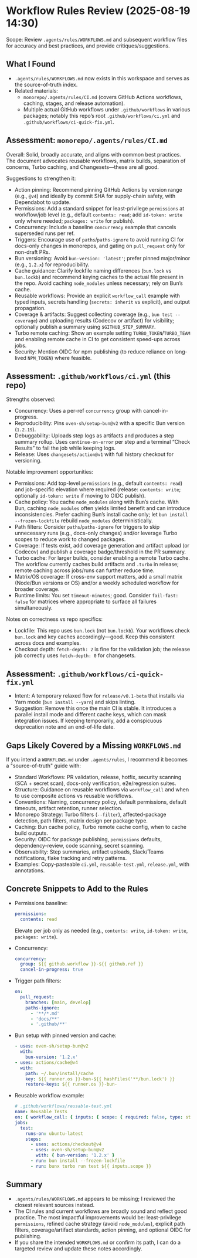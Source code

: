 # Workflow Rules Review (2025-08-19 14:30)

Scope: Review `.agents/rules/WORKFLOWS.md` and subsequent workflow files for accuracy and best practices, and provide critiques/suggestions.

## What I Found

- `.agents/rules/WORKFLOWS.md` now exists in this workspace and serves as the source-of-truth index.
- Related materials:
  - `monorepo/.agents/rules/CI.md` (covers GitHub Actions workflows, caching, stages, and release automation).
  - Multiple actual GitHub workflows under `.github/workflows` in various packages; notably this repo’s root `.github/workflows/ci.yml` and `.github/workflows/ci-quick-fix.yml`.

## Assessment: `monorepo/.agents/rules/CI.md`

Overall: Solid, broadly accurate, and aligns with common best practices. The document advocates reusable workflows, matrix builds, separation of concerns, Turbo caching, and Changesets—these are all good.

Suggestions to strengthen it:

- Action pinning: Recommend pinning GitHub Actions by version range (e.g., `@v4`) and ideally by commit SHA for supply-chain safety, with Dependabot to update.
- Permissions: Add a standard snippet for least-privilege `permissions` at workflow/job level (e.g., default `contents: read`; add `id-token: write` only where needed; `packages: write` for publish).
- Concurrency: Include a baseline `concurrency` example that cancels superseded runs per ref.
- Triggers: Encourage use of `paths`/`paths-ignore` to avoid running CI for docs-only changes in monorepos, and gating on `pull_request` only for non-draft PRs.
- Bun versioning: Avoid `bun-version: 'latest'`; prefer pinned major/minor (e.g., `1.2.x`) for reproducibility.
- Cache guidance: Clarify lockfile naming differences (`bun.lock` vs `bun.lockb`) and recommend keying caches to the actual file present in the repo. Avoid caching `node_modules` unless necessary; rely on Bun’s cache.
- Reusable workflows: Provide an explicit `workflow_call` example with typed inputs, secrets handling (`secrets: inherit` vs explicit), and output propagation.
- Coverage & artifacts: Suggest collecting coverage (e.g., `bun test --coverage`) and uploading results (Codecov or artifact) for visibility; optionally publish a summary using `$GITHUB_STEP_SUMMARY`.
- Turbo remote caching: Show an example setting `TURBO_TOKEN`/`TURBO_TEAM` and enabling remote cache in CI to get consistent speed-ups across jobs.
- Security: Mention OIDC for npm publishing (to reduce reliance on long-lived `NPM_TOKEN`) where feasible.

## Assessment: `.github/workflows/ci.yml` (this repo)

Strengths observed:

- Concurrency: Uses a per-ref `concurrency` group with cancel-in-progress.
- Reproducibility: Pins `oven-sh/setup-bun@v2` with a specific Bun version (`1.2.19`).
- Debuggability: Uploads step logs as artifacts and produces a step summary rollup. Uses `continue-on-error` per step and a terminal “Check Results” to fail the job while keeping logs.
- Release: Uses `changesets/action@v1` with full history checkout for versioning.

Notable improvement opportunities:

- Permissions: Add top-level `permissions` (e.g., default `contents: read`) and job-specific elevation where required (release: `contents: write`; optionally `id-token: write` if moving to OIDC publish).
- Cache policy: You cache `node_modules` along with Bun’s cache. With Bun, caching `node_modules` often yields limited benefit and can introduce inconsistencies. Prefer caching Bun’s install cache only; let `bun install --frozen-lockfile` rebuild `node_modules` deterministically.
- Path filters: Consider `paths`/`paths-ignore` for triggers to skip unnecessary runs (e.g., docs-only changes) and/or leverage Turbo scopes to reduce work to changed packages.
- Coverage: If tests exist, add coverage generation and artifact upload (or Codecov) and publish a coverage badge/threshold in the PR summary.
- Turbo cache: For larger builds, consider enabling a remote Turbo cache. The workflow currently caches build artifacts and `.turbo` in release; remote caching across jobs/runs can further reduce time.
- Matrix/OS coverage: If cross-env support matters, add a small matrix (Node/Bun versions or OS) and/or a weekly scheduled workflow for broader coverage.
- Runtime limits: You set `timeout-minutes`; good. Consider `fail-fast: false` for matrices where appropriate to surface all failures simultaneously.

Notes on correctness vs repo specifics:

- Lockfile: This repo uses `bun.lock` (not `bun.lockb`). Your workflows check `bun.lock` and key caches accordingly—good. Keep this consistent across docs and examples.
- Checkout depth: `fetch-depth: 2` is fine for the validation job; the release job correctly uses `fetch-depth: 0` for changesets.

## Assessment: `.github/workflows/ci-quick-fix.yml`

- Intent: A temporary relaxed flow for `release/v0.1-beta` that installs via Yarn mode (`bun install --yarn`) and skips linting.
- Suggestion: Remove this once the main CI is stable. It introduces a parallel install mode and different cache keys, which can mask integration issues. If keeping temporarily, add a conspicuous deprecation note and an end-of-life date.

## Gaps Likely Covered by a Missing `WORKFLOWS.md`

If you intend a `WORKFLOWS.md` under `.agents/rules`, I recommend it becomes a "source-of-truth" guide with:

- Standard Workflows: PR validation, release, hotfix, security scanning (SCA + secret scan), docs-only verification, e2e/regression suites.
- Structure: Guidance on reusable workflows via `workflow_call` and when to use composite actions vs reusable workflows.
- Conventions: Naming, concurrency policy, default permissions, default timeouts, artifact retention, runner selection.
- Monorepo Strategy: Turbo filters (`--filter`), affected-package detection, path filters, matrix design per package type.
- Caching: Bun cache policy, Turbo remote cache config, when to cache build outputs.
- Security: OIDC for package publishing, `permissions` defaults, dependency-review, code scanning, secret scanning.
- Observability: Step summaries, artifact uploads, Slack/Teams notifications, flake tracking and retry patterns.
- Examples: Copy-pasteable `ci.yml`, `reusable-test.yml`, `release.yml`, with annotations.

## Concrete Snippets to Add to the Rules

- Permissions baseline:

  ```yaml
  permissions:
    contents: read
  ```

  Elevate per job only as needed (e.g., `contents: write`, `id-token: write`, `packages: write`).

- Concurrency:

  ```yaml
  concurrency:
    group: ${{ github.workflow }}-${{ github.ref }}
    cancel-in-progress: true
  ```

- Trigger path filters:

  ```yaml
  on:
    pull_request:
      branches: [main, develop]
      paths-ignore:
        - '**/*.md'
        - 'docs/**'
        - '.github/**'
  ```

- Bun setup with pinned version and cache:

  ```yaml
  - uses: oven-sh/setup-bun@v2
    with:
      bun-version: '1.2.x'
  - uses: actions/cache@v4
    with:
      path: ~/.bun/install/cache
      key: ${{ runner.os }}-bun-${{ hashFiles('**/bun.lock') }}
      restore-keys: ${{ runner.os }}-bun-
  ```

- Reusable workflow example:

  ```yaml
  # .github/workflows/reusable-test.yml
  name: Reusable Tests
  on: { workflow_call: { inputs: { scope: { required: false, type: string } } } }
  jobs:
    test:
      runs-on: ubuntu-latest
      steps:
        - uses: actions/checkout@v4
        - uses: oven-sh/setup-bun@v2
          with: { bun-version: '1.2.x' }
        - run: bun install --frozen-lockfile
        - run: bunx turbo run test ${{ inputs.scope }}
  ```

## Summary

- `.agents/rules/WORKFLOWS.md` appears to be missing; I reviewed the closest relevant sources instead.
- The CI rules and current workflows are broadly sound and reflect good practice. The most impactful improvements would be: least-privilege `permissions`, refined cache strategy (avoid `node_modules`), explicit path filters, coverage/artifact standards, action pinning, and optional OIDC for publishing.
- If you share the intended `WORKFLOWS.md` or confirm its path, I can do a targeted review and update these notes accordingly.

